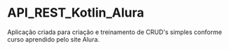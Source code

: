 # API_REST_Kotlin_Alura
 Aplicação criada para criação e treinamento de CRUD's simples conforme curso aprendido pelo site Alura.
